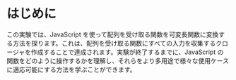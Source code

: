 # はじめに

この実験では、JavaScript を使って配列を受け取る関数を可変長関数に変換する方法を探ります。これは、配列を受け取る関数にすべての入力を収集するクロージャを作成することで達成されます。実験が終了するまでに、JavaScript の関数をどのように操作するかを理解し、それらをより多用途で様々な使用ケースに適応可能にする方法を学ぶことができます。

